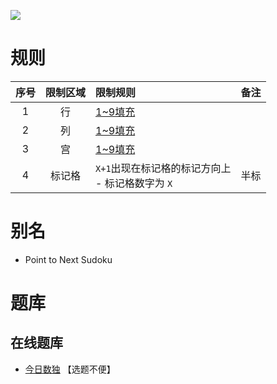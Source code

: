 ![](https://cn.sudoku.today/pic/04/pointtonext/69331_183841.png)

# 规则
| 序号 | 限制区域 | 限制规则 | 备注 |
| :---: | :---: | :--- | :---: |
| 1 | 行 | [1~9填充] | |
| 2 | 列 | [1~9填充] | |
| 3 | 宫 | [1~9填充] | |
| 4 | 标记格 | `X+1`出现在标记格的标记方向上 <br/>- 标记格数字为 `X`  | 半标 |

# 别名
- Point to Next Sudoku

# 题库

## 在线题库
- [今日数独](https://cn.sudoku.today/g-point-to-next-sudoku/) 【选题不便】

[1~9填充]: ../../../../../rules.md#1~9填充